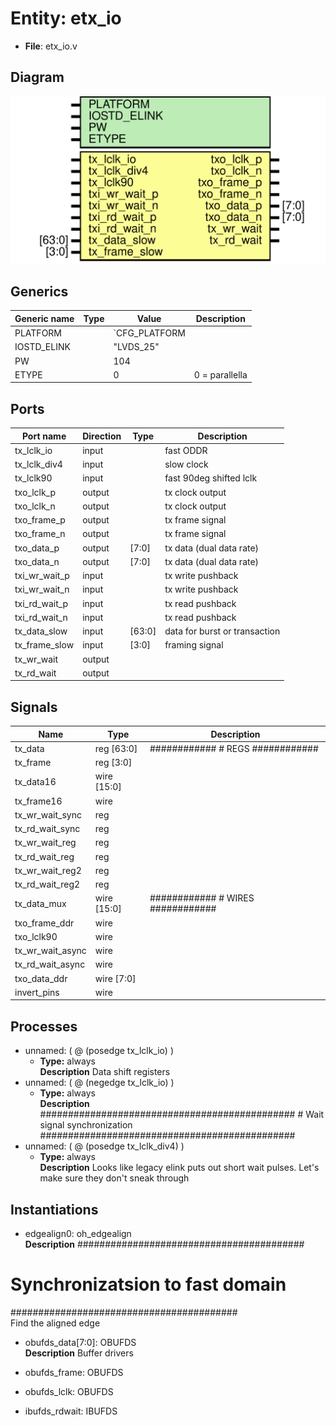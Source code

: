 # Entity: etx_io

- **File**: etx_io.v
## Diagram

![Diagram](etx_io.svg "Diagram")
## Generics

| Generic name | Type | Value         | Description      |
| ------------ | ---- | ------------- | ---------------- |
| PLATFORM     |      | `CFG_PLATFORM |                  |
| IOSTD_ELINK  |      | "LVDS_25"     |                  |
| PW           |      | 104           |                  |
| ETYPE        |      | 0             |  0 = parallella  |
## Ports

| Port name      | Direction | Type   | Description                   |
| -------------- | --------- | ------ | ----------------------------- |
| tx_lclk_io     | input     |        | fast ODDR                     |
| tx_lclk_div4   | input     |        | slow clock                    |
| tx_lclk90      | input     |        | fast 90deg shifted lclk       |
| txo_lclk_p     | output    |        | tx clock output               |
| txo_lclk_n     | output    |        | tx clock output               |
| txo_frame_p    | output    |        | tx frame signal               |
| txo_frame_n    | output    |        | tx frame signal               |
| txo_data_p     | output    | [7:0]  | tx data (dual data rate)      |
|  txo_data_n    | output    | [7:0]  | tx data (dual data rate)      |
| txi_wr_wait_p  | input     |        | tx write pushback             |
| txi_wr_wait_n  | input     |        | tx write pushback             |
| txi_rd_wait_p  | input     |        | tx read pushback              |
|  txi_rd_wait_n | input     |        | tx read pushback              |
| tx_data_slow   | input     | [63:0] | data for burst or transaction |
| tx_frame_slow  | input     | [3:0]  | framing signal                |
| tx_wr_wait     | output    |        |                               |
| tx_rd_wait     | output    |        |                               |
## Signals

| Name             | Type        | Description                        |
| ---------------- | ----------- | ---------------------------------- |
| tx_data          | reg [63:0]  | ############ # REGS ############   |
| tx_frame         | reg [3:0]   |                                    |
| tx_data16        | wire [15:0] |                                    |
| tx_frame16       | wire        |                                    |
| tx_wr_wait_sync  | reg         |                                    |
| tx_rd_wait_sync  | reg         |                                    |
| tx_wr_wait_reg   | reg         |                                    |
| tx_rd_wait_reg   | reg         |                                    |
| tx_wr_wait_reg2  | reg         |                                    |
| tx_rd_wait_reg2  | reg         |                                    |
| tx_data_mux      | wire [15:0] | ############ # WIRES ############  |
| txo_frame_ddr    | wire        |                                    |
| txo_lclk90       | wire        |                                    |
| tx_wr_wait_async | wire        |                                    |
| tx_rd_wait_async | wire        |                                    |
| txo_data_ddr     | wire [7:0]  |                                    |
| invert_pins      | wire        |                                    |
## Processes
- unnamed: ( @ (posedge tx_lclk_io) )
  - **Type:** always
</br>**Description**
Data shift registers 
- unnamed: ( @ (negedge tx_lclk_io) )
  - **Type:** always
</br>**Description**
############################################## # Wait signal synchronization ##############################################  
- unnamed: ( @ (posedge tx_lclk_div4) )
  - **Type:** always
</br>**Description**
Looks like legacy elink puts out short wait pulses. Let's make sure they don't sneak through 
## Instantiations

- edgealign0: oh_edgealign
</br>**Description**
#########################################
# Synchronizatsion to fast domain
#########################################        
Find the aligned edge

- obufds_data[7:0]: OBUFDS
</br>**Description**
Buffer drivers

- obufds_frame: OBUFDS
- obufds_lclk: OBUFDS
- ibufds_rdwait: IBUFDS
